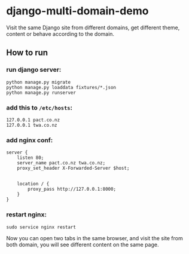 # django-multi-domain-demo
Visit the same Django site from different domains, get different theme, content or behave according to the domain.

## How to run

### run django server:

    python manage.py migrate
    python manage.py loaddata fixtures/*.json
    python manage.py runserver

### add this to `/etc/hosts`:

    127.0.0.1 pact.co.nz
    127.0.0.1 twa.co.nz

### add nginx conf:

    server {
        listen 80;
        server_name pact.co.nz twa.co.nz;
        proxy_set_header X-Forwarded-Server $host;


        location / {
            proxy_pass http://127.0.0.1:8000;
        }
    }

### restart nginx:

    sudo service nginx restart

Now you can open two tabs in the same browser, and visit the site from both domain, you will see different content on the same page.
